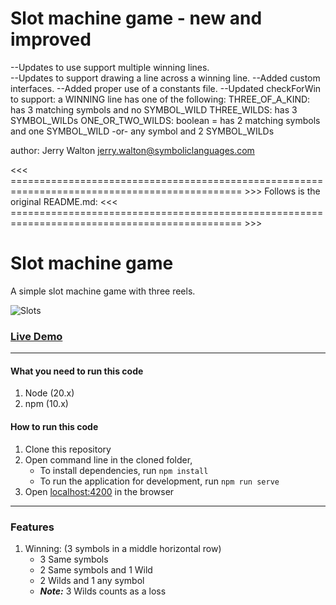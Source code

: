 # Slot machine game - new and improved

--Updates to use support multiple winning lines.  
--Updates to support drawing a line across a winning line.
--Added custom interfaces.
--Added proper use of a constants file.
--Updated checkForWin to support:
    a WINNING line has one of the following:
    	THREE_OF_A_KIND: has 3 matching symbols and no SYMBOL_WILD
        THREE_WILDS: has 3 SYMBOL_WILDs
        ONE_OR_TWO_WILDS: boolean = has 2 matching symbols and one SYMBOL_WILD 
		-or- any symbol and 2 SYMBOL_WILDs 

author: Jerry Walton
jerry.walton@symboliclanguages.com

<<< ============================================================================================== >>>
Follows is the original README.md:
<<< ============================================================================================== >>>

# Slot machine game
A simple slot machine game with three reels.

![Slots](https://user-images.githubusercontent.com/61456651/205433186-9b1e4d90-98b5-4afb-86d0-8fe9bd86c7d3.jpg)

### [Live Demo](https://asiryk.github.io/slot-game/ "Slot game")

---

#### What you need to run this code
1. Node (20.x)
2. npm (10.x)

#### How to run this code
1. Clone this repository
2. Open command line in the cloned folder,
   - To install dependencies, run ```npm install```
   - To run the application for development, run ```npm run serve```
3. Open [localhost:4200](http://localhost:4200/) in the browser

---

### Features
1. Winning: (3 symbols in a middle horizontal row)
   - 3 Same symbols
   - 2 Same symbols and 1 Wild
   - 2 Wilds and 1 any symbol
   - _**Note:**_ 3 Wilds counts as a loss

